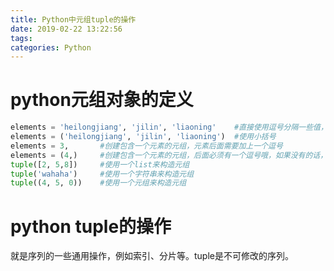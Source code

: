 ```yaml
---
title: Python中元组tuple的操作
date: 2019-02-22 13:22:56
tags:
categories: Python
---
```


# python元组对象的定义

```python
elements = 'heilongjiang', 'jilin', 'liaoning'    #直接使用逗号分隔一些值，即可创建元组
elements = ('heilongjiang', 'jilin', 'liaoning')  #使用小括号
elements = 3,       #创建包含一个元素的元组，元素后面需要加上一个逗号
elements = (4,)     #创建包含一个元素的元组，后面必须有一个逗号哦，如果没有的话，elements就是一个普通的值变量
tuple([2, 5,8])     #使用一个list来构造元组
tuple('wahaha')     #使用一个字符串来构造元组
tuple((4, 5, 0))    #使用一个元组来构造元组
```

# python tuple的操作

就是序列的一些通用操作，例如索引、分片等。tuple是不可修改的序列。
